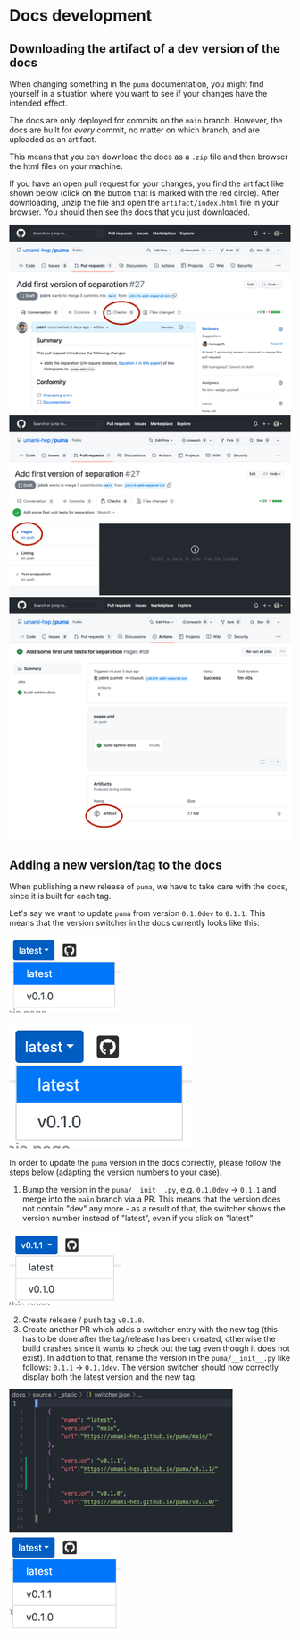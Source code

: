 # Docs development

## Downloading the artifact of a dev version of the docs

When changing something in the `puma` documentation, you might find yourself in a
situation where you want to see if your changes have the intended effect.

The docs are only deployed for commits on the `main` branch. However, the docs are
built for _every_ commit, no matter on which branch, and are uploaded as an artifact.

This means that you can download the docs as a `.zip` file and then browser the html
files on your machine.

If you have an open pull request for your changes, you find the artifact like shown
below (click on the button that is marked with the red circle).
After downloading, unzip the file and open the `artifact/index.html` file in your browser.
You should then see the docs that you just downloaded.

![](../assets/artifact_steps_1.png)
![](../assets/artifact_steps_2.png)
![](../assets/artifact_steps_3.png)

## Adding a new version/tag to the docs

When publishing a new release of `puma`, we have to take care with the docs, since
it is built for each tag.

Let's say we want to update `puma` from version `0.1.0dev` to `0.1.1`. This means that
the version switcher in the docs currently looks like this:

<img alt=../assets/version_switcher_update_1.png src=../assets/version_switcher_update_1.png width=200>

![](../assets/version_switcher_update_1.png)

In order to update the `puma` version in the docs correctly, please follow the steps
below (adapting the version numbers to your case).

1.  Bump the version in the `puma/__init__.py`, e.g. `0.1.0dev` → `0.1.1` and merge
    into the `main` branch via a PR. This means that the version does not contain "dev"
    any more - as a result of that, the switcher shows the version number instead of
    "latest", even if you click on "latest"

<img src=../assets/version_switcher_update_2.png width=200>

2.  Create release / push tag `v0.1.0`.
3.  Create another PR which adds a switcher entry with the new tag (this has to be
    done after the tag/release has been created, otherwise the build crashes since it
    wants to check out the tag even though it does not exist).
    In addition to that, rename the version in the `puma/__init__.py` like follows:
    `0.1.1` → `0.1.1dev`. The version switcher should now correctly display both the
    latest version and the new tag.

<img src=../assets/version_switcher_update_edit.png width=400>

<img src=../assets/version_switcher_update_3.png width=200>
